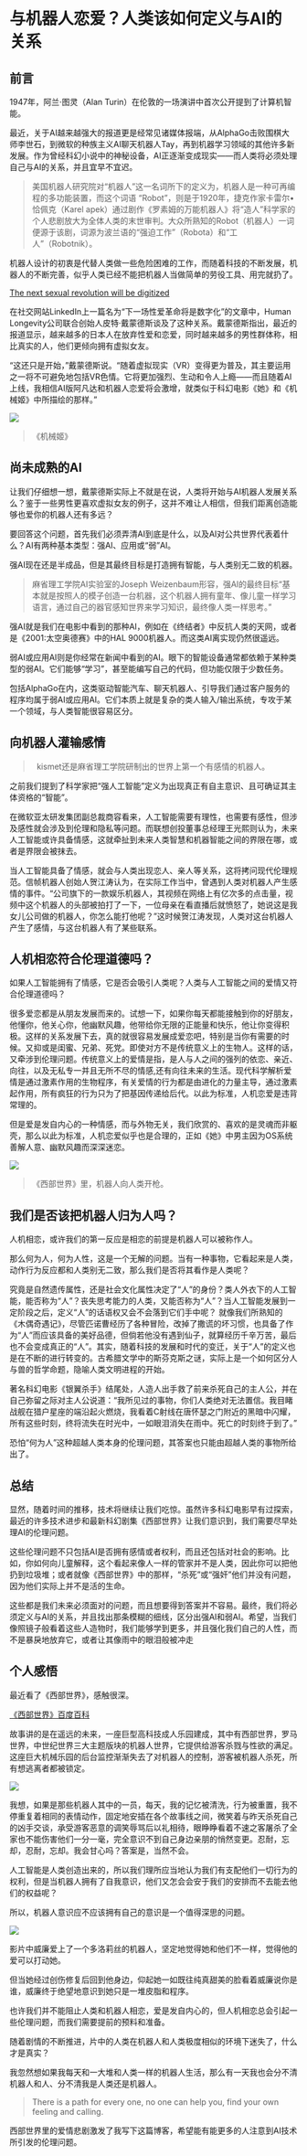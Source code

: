 # 与机器人恋爱？人类该如何定义与AI的关系

## 前言

1947年，阿兰·图灵（Alan Turin）在伦敦的一场演讲中首次公开提到了计算机智能。

最近，关于AI越来越强大的报道更是经常见诸媒体报端，从AlphaGo击败围棋大师李世石，到微软的种族主义AI聊天机器人Tay，再到机器学习领域的其他许多新发展。作为曾经科幻小说中的神秘设备，AI正逐渐变成现实——而人类将必须处理自己与AI的关系，并且宜早不宜迟。

>美国机器人研究院对“机器人”这一名词所下的定义为，机器人是一种可再编程的多功能装置，而这个词语 “Robot”，则是于1920年，捷克作家卡雷尔•恰佩克（Karel apek）通过剧作《罗素姆的万能机器人》将“造人”科学家的个人悲剧放大为全体人类的末世审判。大众所熟知的Robot（机器人）一词便源于该剧，词源为波兰语的“强迫工作”（Robota）和“工人”（Robotnik）。

机器人设计的初衷是代替人类做一些危险困难的工作，而随着科技的不断发展，机器人的不断完善，似乎人类已经不能把机器人当做简单的劳役工具、用完就扔了。

[The next sexual revolution will be digitized](https://www.linkedin.com/pulse/next-sexual-revolution-peter-diamandis)

在社交网站LinkedIn上一篇名为“下一场性爱革命将是数字化”的文章中，Human Longevity公司联合创始人皮特·戴蒙德斯谈及了这种关系。戴蒙德斯指出，最近的报道显示，越来越多的日本人在放弃性爱和恋爱，同时越来越多的男性群体称，相比真实的人，他们更倾向拥有虚拟女友。

“这还只是开始，”戴蒙德斯说。“随着虚拟现实（VR）变得更为普及，其主要运用之一将不可避免地包括VR色情。它将更加强烈、生动和令人上瘾——而且随着AI上线，我相信AI版阿凡达和机器人恋爱将会激增，就类似于科幻电影《她》和《机械姬》中所描绘的那样。”

![](https://gss0.bdstatic.com/94o3dSag_xI4khGkpoWK1HF6hhy/baike/c0%3Dbaike150%2C5%2C5%2C150%2C50/sign=da51e17b1ed5ad6ebef46cb8e0a252be/78310a55b319ebc4bf0fac268726cffc1e17161d.jpg)
>《机械姬》

## 尚未成熟的AI

让我们仔细想一想，戴蒙德斯实际上不就是在说，人类将开始与AI机器人发展关系么？鉴于一些男性更喜欢虚拟女友的例子，这并不难让人相信，但我们距离创造能够也爱你的机器人还有多远？

要回答这个问题，首先我们必须弄清AI到底是什么，以及AI对公共世界代表着什么？AI有两种基本类型：强AI、应用或“弱”AI。

强AI现在还是半成品，但是其最终目标是打造拥有智能，与人类别无二致的机器。
>麻省理工学院AI实验室的Joseph Weizenbaum形容，强AI的最终目标“基本就是按照人的模子创造一台机器，这个机器人拥有童年、像儿童一样学习语言，通过自己的器官感知世界来学习知识，最终像人类一样思考。”

强AI就是我们在电影中看到的那种AI，例如在《终结者》中反抗人类的天网，或者是《2001:太空奥德赛》中的HAL 9000机器人。而这类AI离实现仍然很遥远。

弱AI或应用AI则是你经常在新闻中看到的AI。眼下的智能设备通常都依赖于某种类型的弱AI。它们能够“学习”，甚至能编写自己的代码，但功能仅限于少数任务。

包括AlphaGo在内，这类驱动智能汽车、聊天机器人、引导我们通过客户服务的程序均属于弱AI或应用AI。它们本质上就是复杂的类人输入/输出系统，专攻于某一个领域，与人类智能很容易区分。

## 向机器人灌输感情

>   kismet还是麻省理工学院研制出的世界上第一个有感情的机器人。

之前我们提到了科学家把“强人工智能”定义为出现真正有自主意识、且可确证其主体资格的“智能”。 

在微软亚太研发集团副总裁商容看来，人工智能需要有理性，也需要有感性，但涉及感性就会涉及到伦理和隐私等问题。而联想创投董事总经理王光熙则认为，未来人工智能或许具备情感，这就牵扯到未来人类智慧和机器智能之间的界限在哪，或者是界限会被抹去。 

当人工智能具备了情感，就会与人类出现恋人、亲人等关系，这将拷问现代伦理规范。信帧机器人创始人贺江涛认为，在实际工作当中，曾遇到人类对机器人产生感情的事件。“公司旗下的一款娱乐机器人，其视频在网络上有亿次多的点击量，视频中这个机器人的头部被拍打了一下，一位母亲在看直播后就愤怒了，她说这是我女儿公司做的机器人，你怎么能打他呢？”这时候贺江涛发现，人类对这台机器人产生了感情，与这台机器人有了某些联系。

## 人机相恋符合伦理道德吗？

如果人工智能拥有了情感，它是否会吸引人类呢？人类与人工智能之间的爱情又符合伦理道德吗？

很多爱恋都是从朋友发展而来的。试想一下，如果你每天都能接触到你的好朋友，他懂你，他关心你，他幽默风趣，他带给你无限的正能量和快乐，他让你变得积极。这样的关系发展下去，真的就很容易发展成爱恋吧，特别是当你有需要的时候。又抑或是闺蜜、兄弟、死党。即使对方不是传统意义上的生物人。这样的话，又牵涉到伦理问题。传统意义上的爱情是指，是人与人之间的强列的依恋、亲近、向往，以及无私专一并且无所不尽的情感,还有向往未来的生活。现代科学解析爱情是通过激素作用的生物程序，有关爱情的行为都是由进化的力量主导，通过激素起作用，所有疯狂的行为只为了把基因传递给后代。以此为标准，人机恋爱是违背常理的。

但是爱是发自内心的一种情感，而与外物无关，我们欣赏的、喜欢的是灵魂而非躯壳，那么以此为标准，人机恋爱似乎也是合理的，正如《她》中男主因为OS系统善解人意、幽默风趣而深深迷恋。

![](https://timgsa.baidu.com/timg?image&quality=80&size=b9999_10000&sec=1543763997493&di=bd2a14a4603ba103e3a8c2e2bb1b09c4&imgtype=0&src=http%3A%2F%2Fimg.ivsky.com%2Fimg%2Fbizhi%2Fpre%2F201611%2F02%2Fxibu_shijie-001.jpg)

>《西部世界》里，机器人向人类开枪。

## 我们是否该把机器人归为人吗？

人机相恋，或许我们的第一反应是相恋的前提是机器人可以被称作人。

那么何为人，何为人性，这是一个无解的问题。当有一种事物，它看起来是人类，动作行为反应都和人类别无二致，那么我们是否将其看作是人类呢？

究竟是自然遗传属性，还是社会文化属性决定了“人”的身份？类人外衣下的人工智能，能否称为“人”？丧失思考能力的人类，又能否称为“人”？当人工智能发展到一定阶段之后，定义“人”的话语权又会不会落到它们手中呢？ 
就像我们所熟知的《木偶奇遇记》，尽管匹诺曹经历了各种冒险，改掉了撒谎的坏习惯，也具备了作为“人”而应该具备的美好品德，但倘若他没有遇到仙子，就算经历千辛万苦，最后也不会变成真正的“人”。其实，随着科技的发展和时代的变迁，关于“人”的定义也是在不断的进行转变的。古希腊文学中的斯芬克斯之谜，实际上是一个如何区分人与兽的哲学命题，隐喻人类文明进程的开始。 

著名科幻电影《银翼杀手》结尾处，人造人出手救了前来杀死自己的主人公，并在自己弥留之际对主人公说道：“我所见过的事物，你们人类绝对无法置信。我目睹战舰在猎户星座的端沿起火燃烧，我看着C射线在唐怀瑟之门附近的黑暗中闪耀，所有这些时刻，终将流失在时光中，一如眼泪消失在雨中。死亡的时刻终于到了。” 

恐怕“何为人”这种超越人类本身的伦理问题，其答案也只能由超越人类的事物所给出了。

## 总结

显然，随着时间的推移，技术将继续让我们吃惊。虽然许多科幻电影早有过探索，最近的许多技术进步和最新科幻剧集《西部世界》让我们意识到，我们需要尽早处理AI的伦理问题。

这些伦理问题不只包括AI是否拥有感情或者权利，而且还包括对社会的影响。比如，你如何向儿童解释，这个看起来像人一样的管家并不是人类，因此你可以把他扔到垃圾堆；或者就像《西部世界》中的那样，“杀死”或“强奸”他们并没有问题，因为他们实际上并不是活的生命。

这些都是我们未来必须面对的问题，而且想要得到答案并不容易。最终，我们将必须定义与AI的关系，并且找出那条模糊的细线，区分出强AI和弱AI。希望，当我们像照镜子般看着这些人造物时，我们能够学到更多，并且强化我们自己的人性，而不是暴戾地放弃它，或者让其像雨中的眼泪般被冲走

## 个人感悟

最近看了《西部世界》，感触很深。

[《西部世界》百度百科](https://baike.baidu.com/item/%E8%A5%BF%E9%83%A8%E4%B8%96%E7%95%8C/3696283?fr=aladdin)

故事讲的是在遥远的未来，一座巨型高科技成人乐园建成，其中有西部世界，罗马世界，中世纪世界三大主题版块的机器人世界，它提供给游客杀戮与性欲的满足。这座巨大机械乐园的后台监控渐渐失去了对机器人的控制，游客被机器人杀死，所有想逃离者都被锁定。

![](https://ss1.baidu.com/6ONXsjip0QIZ8tyhnq/it/u=2796569023,134474814&fm=173&app=25&f=JPEG?w=640&h=458&s=54F23CC44002B5F71C0405920300C092)

我想，如果是那些机器人其中的一员，每天，我的记忆被清洗，行为被重置，我不停重复着相同的表情动作，固定地安插在各个故事线之间，微笑着与昨天杀死自己的凶手交谈，承受游客恶意的调笑辱骂后以礼相待，眼睁睁看着不速之客屠杀了全家也不能伤害他们一分一毫，完全意识不到自己身边亲朋的悄然变更。忍耐，忘却，忍耐，忘却。我会甘心吗？答案是，当然不会。

人工智能是人类创造出来的，所以我们理所应当地认为我们有支配他们一切行为的权利，但是当机器人拥有了自我意识，他们又怎会会安于我们的安排而不去能去他们的权益呢？

所以，机器人意识应不应该拥有自己的意识是一个值得深思的问题。

![](https://timgsa.baidu.com/timg?image&quality=80&size=b9999_10000&sec=1543768188787&di=843ebe8bfecabe71e1b81afabbfdc8ba&imgtype=0&src=http%3A%2F%2F5b0988e595225.cdn.sohucs.com%2Fimages%2F20180105%2Fa463ba2a3bc34e64ab962467e8583b50.jpeg)

影片中威廉爱上了一个多洛莉丝的机器人，坚定地觉得她和他们不一样，觉得他的爱可以打动她。

但当她经过创伤修复后回到他身边，仰起她一如既往纯真甜美的脸看着威廉说你是谁，威廉终于绝望地意识到她只是一堆皮脂和程序。

也许我们并不能阻止人类和机器人相恋，爱是发自内心的，但人机相恋总会引起一些伦理问题，而我们需要提前的预料和准备。

随着剧情的不断推进，片中的人类在机器人和人类极度相似的环境下迷失了，什么才是真实？

我忽然想如果我每天和一大堆和人类一样的机器人生活，那么有一天我也会分不清机器人和人、分不清我是人类还是机器人。

>There is a path for every one, no one can help you, find your own feeling and calling. 

西部世界里的爱情悲剧激发了我写下这篇博客，希望能有能更多的人注意到AI技术所引发的伦理问题。

